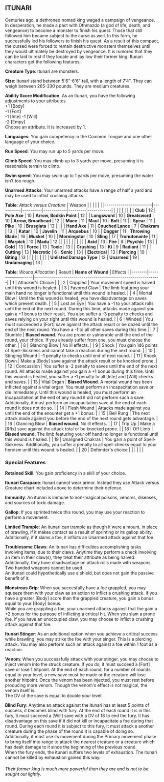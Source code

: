 ## ITUNARI
Centuries ago, a dethroned nomad king waged a campaign of vengeance. In desperation, he made a pact with Othmazdo (a god of life, death, and vengeance) to become a monster to finish his quest. Those that still followed him became subject to the curse as well. In this form, he successfully led his followers to finish his quest. As a result of this compact, the cursed were forced to remain destructive monsters themselves until they would ultimately be destroyed by vengeance. It is rumored that they can be laid to rest if they locate and lay low their former king. Itunari characters get the following features;

**Creature Type**: Itunari are monsters.

**Size**: Itunari stand between 5'6"-6'6" tall, with a length of 7'4". They can weigh between 265-330 pounds. They are medium creatures.

**Ability Score Modification**: As an Itunari, you have the following adjustments to your attributes  
+1 [Body]  
-1 [Fort]  
-1 [Inte]
-1 [Will]  
-2 [Empy]  
Choose an attribute. It is increased by 1.

**Languages**: You gain competency in the Common Tongue and one other language of your choice.

**Run Speed**: You may run up to 5 yards per move.

**Climb Speed**: You may climb up to 3 yards per move, presuming it is reasonable terrain to climb.

**Swim speed**: You may swim up to 1 yards per move, presuming the water isn’t too rough.

**Unarmed Attacks**: Your unarmed attacks have a range of half a yard and may be used to inflict crushing attacks.

**Table**: *Attack versus Creature*
| Weapon                 |          |            |         |            |         |
|------------------------|-----------|----------|------------|---------|------------|
|                        |          |            |         |            |         |
| **Club**                   | 12 | **Pole Axe** | 10   | **Arrow, Bodkin Point**    | 12    |
| **Longsword**              | 10 | **Greatsword** | 10    | **Arrow, Broadhead**    | 12    |
| **Mace**                   | 11    | **Maul** | 10    | **Bolt** | 11    |
| **Spear**                  | 11     | **Pike** | 10    | **Brusgiata** | 13     |  |     |
| **Hand Axe**               | 11     | **Couched Lance** | 7     | **Chakram** | 13   |
| **Katar**                  | 10    | **Javelin** | 11   | **Arquebus** | 10    |
| **Dagger**                 | 11     | **Throwing Blade** | 16  | **Musket** | 10    |
| **Morningstar**            | 10    | **Sling** | 17    | **Tronutonante** | 11    |
| **Warpick**                | 10    | **Madu** | 12  |  |     |
|                        |           |          |            |         |            |
| **Acid**                   | 13     | **Fire** | 6     | **Psychic** | 13     |
| **Cold**                   | 13     | **Force** | 13     | **Toxic**  | 13     |
| **Crushing**               | 13     | **Ki** | 9     | **Radiant** | 11     |
| **Cutting**                | 13     | **Necrotic** | 6     | **Sonic** | 13    |
| **Electrical**             | 13     | **Piercing** | 10     | **Biting** | 13    |
|                        |           |          |            |         |            |
| **Unlisted Damage Type** | 12 | **Unarmed** | 19  | **Undamaging** | 13 |

**Table**: *Wound Allocation*
| Result | **Name of Wound** | Effects                                                        |
|--------|-------------------|----------------------------------------------------------------|
|   1    | Attacker's Choice |                                                                |
|   2    | Crippled          | Your movement speed is halved until this wound is healed.      |
|   3    | Favored Claw      | The limb featuring your main hand no longer is functional until this wound is healed. |
|   4    | Mortal Blow       | Until the this wound is healed, you have disadvantage on saves which prevent death. |
|   5    | Lost an Eye       | You have a -1 to your attack rolls until the end of the next round. During this time, attacks made against you gain a +1 bonus to their result. You also suffer a -3 penalty to checks and saves relying on your sight until this wound is healed. |
|   6    | Winded            | You must succeeded a [Fort] save against the attack result or be dazed until the end of the next round. You have a -1 to all other saves during this time.|
|   7    | Stumble | **Biased wound**. You are prone or vulnerable until the end of the round, your choice. If you already suffer from one, you must choose the other. |
|   8    | Glancing Blow     | No ill effects.                                     |
|   9    | Shock | You gain 1d6 points of Spell-Sickness and cannot take a reaction during the next round. |
|   10   | Stinging Wound    | -1 penalty to checks until end of next round. |
|   11   | Knock Down | Make a [Body] save against the attack result  or be knocked prone. |
|   12   | Concussion | You suffer a -2 penalty to saves until the end of the next round. All attacks made against you gain a +1 bonus during this time. Until this wound is healed, you suffer a -1 penalty to all [Inte] and [Will] checks and saves. |
|   13   | Vital Organ | **Biased Wound**. A mortal wound has been inflicted against a vital organ. You must perform an incapacitation save or die immediately. Until this wound is healed, you must perform an incapacitation at the end of any round it did not perform such a save. Additionally, it must perform an incapacitation save at the end of each round it does not do so.  |
|   14   | Flesh Wound | Attacks made against you until the end of the enounter get a +1 bonus. |
|   15   | Bell Rung | The next attack made against you before the end of the next round gets advantage.  |
|   16   | Glancing Blow | **Biased wound**. No ill effects. |
|   17   | Trip Up           | Make a [Rflx] save against the attack total or be knocked prone.                                  |
|   18   | Off Limb | **Biased wound**. The limb featuring your off hand no longer is functional until this wound is healed. |
|   19   | Unaligned Chakras | You gain a point of Spell-Sickness. Additionally, you suffer a penalty to all spell checks equal to your heroism until this wound is healed. |
|   20   | Defender's choice |                                   |
|        |                                                |                                   |

### Special Features

**Retained Skill**: You gain proficiency in a skill of your choice.

**Itunari Carapace**: Itunari cannot wear armor. Instead they use Attack versus Creature chart included above to determine their defense.

**Immunity**: An itunari is immune to non-magical poisons, venoms, diseases, and sources of toxic damage.

**Gallop**: If you sprinted twice this round, you may use your reaction to perform a movement.

**Limited Trample**: An itunari can trample as though it were a mount, in place of brawling, if it makes contact as a result of sprinting or its gallop ability. Additionally, if it slams a foe, it inflicts an Unarmed attack against that foe.

**Troublesome Claws**: An itunari has difficulties accomplishing tasks involving items, due to their claws. Anytime they perform a check involving an item in their claw(s), they treat their attribute as being halved. Additionally, they have disadvantage on attack rolls made with weapons. Two handed weapons cannot be used.  
An itunari could hypothetically use a shield, but does not gain the passive benefit of it.

**Monstrous Grip**: When you succesfully have a foe grappled, you may squeeze them with your claw as an action to inflict a crushing attack. If you have a greater [Body] score than the grappled creature, you gain a bonus equal to your [Body] bonus.  
While you are grappling a foe, your unarmed attacks against that foe gain a +2 bonus for the purpose of inflicting a critical hit. When you slam a prone foe, if you have an unoccupied claw, you may choose to inflict a crushing attack against that foe.

**Itunari Stinger**: As an additional option when you achieve a critical success while brawling, you may strike the foe with your singer. This is a piercing attack. You may also perform such an attack against a foe within 1 foot as a reaction.

**Venom**: When you successfully attack with your stinger, you may choose to inject venom into the struck creature. If you do, it must succeed a [Fort] save or lose 1 hitpoint. At the end of each round, for a number of rounds equal to your level, a new save must be made or the creature will lose another hitpoint. Once the venom has been injected, you must rest before producing more venom.
Though the venom's effect is not magical, the venom itself is.  
The DV of the save is equal to double your level.

**Blind Fury**: Anytime an attack against the itunari has at least 5 points of success, it becomes blind with fury. At the end of each round it is in this fury, it must succeed a [Will] save with a DV of 18 to end the fury. It has disadvantage on this save if it did not kill or incapacitate a foe during that round. During each round it is subject to this fury, it must attack a another creature during the phase of the round it is capable of doing so. Additionally, it must use its movement during the Primary movement phase to bring itself into range to attack the nearest creature or a creature which has dealt damage to it since the beginning of the previous round.  
When the fury ends, the itunari suffers two levels of exhaustion. The itunari cannot be killed by exhaustion gained this way.

###### Their former king is much more powerful than they are and is not to be sought out lightly.
